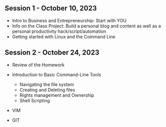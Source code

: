 ## Session 1 - October 10, 2023

- Intro to Business and Entrepreneurship: Start with YOU
- Info on the Class Project: Build a personal blog and content as well as a personal productivity hack/script/automation
- Getting started with Linux and the Command Line


## Session 2 - October 24, 2023

- Review of the Homework
- Introduction to Basic Command-Line Tools
    - Navigating the file system
    - Creating and Deleting files
    - Rights management and Ownership
    - Shell Scripting

- VIM
- GIT
